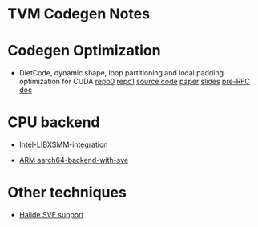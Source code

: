 # TVM Codegen Notes



# Codegen Optimization

* DietCode, dynamic shape, loop partitioning and local padding optimization for CUDA [repo0](https://github.com/UofT-EcoSystem/DietCode/tree/main) [repo1](https://github.com/UofT-EcoSystem/DietCode) [source code](https://github.com/UofT-EcoSystem/tvm/tree/4a7edcf19382d93908f2226b226bb58f18d4e1fb#local-padding) [paper](https://assets.amazon.science/14/33/43345d8142d8936ec591f5600aa5/dietcode-automatic-optimization-for-dynamic-tensor-programs.pdf) [slides](https://mlsys.org/media/mlsys-2022/Slides/2175.pdf) [pre-RFC](https://discuss.tvm.apache.org/t/rfc-dietcode-an-auto-scheduler-for-dynamic-tensor-programs/12757) [doc](https://uoft-ecosystem.github.io/DietCode/index.html)


# CPU backend

* [Intel-LIBXSMM-integration](https://github.com/apache/tvm-rfcs/blob/main/rfcs/0046-Intel-LIBXSMM-integration.md)

* [ARM aarch64-backend-with-sve](https://github.com/apache/tvm-rfcs/blob/main/rfcs/0094-aarch64-backend-with-sve.md)

# Other techniques

* [Halide SVE support](https://github.com/halide/Halide/pull/6781)

